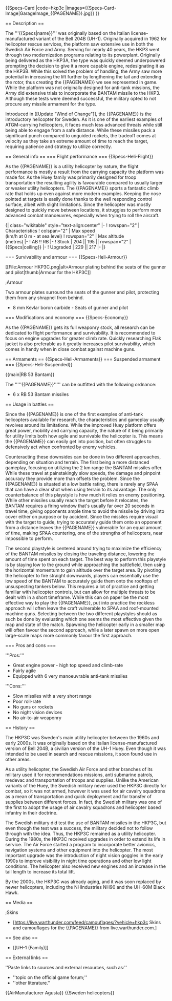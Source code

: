 {{Specs-Card
|code=hkp3c
|images={{Specs-Card-Image|GarageImage_{{PAGENAME}}.jpg}}
}}

== Description ==
<!-- ''In the description, the first part should be about the history of and the creation and combat usage of the helicopter, as well as its key features. In the second part, tell the reader about the helicopter in the game. Insert a screenshot of the vehicle, so that if the novice player does not remember the vehicle by name, he will immediately understand what kind of vehicle the article is talking about.'' -->
The '''{{Specs|name}}''' was originally based on the Italian license-manufactured variant of the Bell 204B (UH-1). Originally acquired in 1962 for helicopter rescue services, the platform saw extensive use in both the Swedish Air Force and Army. Serving for nearly 40 years, the HKP3 went through two modernization programs relating to its powerplant. Originally being delivered as the HKP3A, the type was quickly deemed underpowered prompting the decision to give it a more capable engine, redesignating it as the HKP3B. While this solved the problem of handling, the Army saw more potential in increasing the lift further by lengthening the tail and extending the rotor, thus creating the {{PAGENAME}} we see represented in game. While the platform was not originally designed for anti-tank missions, the Army did extensive trials to incorporate the BANTAM missile to the HKP3. Although these tests were deemed successful, the military opted to not procure any missile armament for the type.

Introduced in [[Update "Wind of Change"]], the {{PAGENAME}} is the introductory helicopter for Sweden. As it is one of the earliest examples of ATGM-carrying helicopters, it faces much less advanced threats while still being able to engage from a safe distance. While these missiles pack a significant punch compared to unguided rockets, the tradeoff comes at velocity as they take an extreme amount of time to reach the target, requiring patience and strategy to utilize correctly.

== General info ==
=== Flight performance ===
{{Specs-Heli-Flight}}
<!-- ''Describe how the helicopter behaves in the air. Speed, manoeuvrability, acceleration and allowable loads - these are the most important characteristics of the vehicle.'' -->
As the {{PAGENAME}} is a utility helicopter by nature, the flight performance is mostly a result from the carrying capacity the platform was made for. As the Huey family was primarily designed for troop transportation the resulting agility is favourable compared to usually larger or weaker utility helicopters. The {{PAGENAME}} sports a fantastic climb rate that holds up even against more modern examples. Keeping the nose pointed at targets is easily done thanks to the well responding control surface, albeit with slight limitations. Since the helicopter was mostly designed to quickly move between locations, it struggles to perform more advanced combat manoeuvres, especially when trying to roll the aircraft.

{| class="wikitable" style="text-align:center"
|-
! rowspan="2" | Characteristics
! colspan="2" | Max speed<br>(km/h at 0 m - at sea level)
! rowspan="2" | Max altitude<br>(metres)
|-
! AB !! RB
|-
! Stock
| 204 || 195 || rowspan="2" | {{Specs|ceiling}}
|-
! Upgraded
| 229 || 217
|-
|}

=== Survivability and armour ===
{{Specs-Heli-Armour}}
<!-- ''Examine the survivability of the helicopter. Note how vulnerable the structure is and how secure the pilot is, whether the fuel tanks are armoured, etc. Describe the armour, if there is any, and also mention the vulnerability of other critical systems.'' -->
[[File:Armour HKP3C.png|alt=Armour plating behind the seats of the gunner and pilot|thumb|Armour for the HKP3C]]

;Armour

Two armour plates surround the seats of the gunner and pilot, protecting them from any shrapnel from behind.

* 8 mm Kevlar boron carbide - Seats of gunner and pilot

=== Modifications and economy ===
{{Specs-Economy}}

As the {{PAGENAME}} gets its full weaponry stock, all research can be dedicated to flight performance and survivability. It is recommended to focus on engine upgrades for greater climb rate. Quickly researching Flak jacket is also preferable as it greatly increases pilot survivability, which comes in handy when in close combat against machine guns.

== Armaments ==
{{Specs-Heli-Armaments}}
=== Suspended armament ===
{{Specs-Heli-Suspended}}
<!-- ''Describe the helicopter's suspended armament: additional cannons under the winglets, any bombs, and rockets. Since any helicopter is essentially only a platform for suspended weaponry, this section is significant and deserves your special attention. If there is no suspended weaponry remove this subsection.'' -->
{{main|RB 53 Bantam}}

The '''''{{PAGENAME}}''''' can be outfitted with the following ordnance:

* 6 x RB 53 Bantam missiles

== Usage in battles ==
<!-- ''Describe the tactics of playing in a helicopter, the features of using the helicopter in a team and advice on tactics. Refrain from creating a "guide" - do not impose a single point of view, but instead, give the reader food for thought. Examine the most dangerous enemies and give recommendations on fighting them. If necessary, note the specifics of the game in different modes (AB, RB, SB).'' -->
Since the {{PAGENAME}} is one of the first examples of anti-tank helicopters available for research, the characteristics and gameplay usually revolves around its limitations. While the improved Huey platform offers great power, mobility and carrying capacity, the nature of it being primarily for utility limits both how agile and survivable the helicopter is. This means the {{PAGENAME}} can easily get into position, but often struggles to defensively act when confronted by enemy vehicles.

Counteracting these downsides can be done in two different approaches, depending on situation and terrain. The first being a more distanced gameplay, focusing on utilizing the 2 km range the BANTAM missiles offer. While these travel at painstakingly slow speeds, the damage and pinpoint accuracy they provide more than offsets the problem. Since the {{PAGENAME}} is situated at a low battle rating, there is rarely any SPAA that can have a clear shot when using terrain to its advantage. The only counterbalance of this playstyle is how much it relies on enemy positioning. While other missiles usually reach the target before it relocates, the BANTAM requires a firing window that's usually far over 20 seconds in travel time, giving opponents ample time to avoid the missile by driving into cover either on purpose or by accident. Since the missiles require visual with the target to guide, trying to accurately guide them onto an opponent from a distance leaves the {{PAGENAME}} vulnerable for an equal amount of time, making SPAA countering, one of the strengths of helicopters, near impossible to perform.

The second playstyle is centered around trying to maximize the efficiency of the BANTAM missiles by closing the traveling distance, lowering the amount of time spent on each target. The best way to perform this playstyle is by staying low to the ground while approaching the battlefield, then using the horizontal momentum to gain altitude over the target area. By pivoting the helicopter to fire straight downwards, players can essentially use the low speed of the BANTAM to accurately guide them onto the rooftops of unsuspecting tankers below. This requires a lot of practice and getting familiar with helicopter controls, but can allow for multiple threats to be dealt with in a short timeframe. While this can on paper be the most effective way to play the {{PAGENAME}}, put into practice the reckless approach will often leave the craft vulnerable to SPAA and roof-mounted machine guns. Selecting between the two different playstyles should as such be done by evaluating which one seems the most effective given the map and state of the match. Spawning the helicopter early in a smaller map will often favour the second approach, while a later spawn on more open large-scale maps more commonly favour the first approach.

=== Pros and cons ===
<!-- ''Summarise and briefly evaluate the vehicle in terms of its characteristics and combat effectiveness. Mark its pros and cons in the bulleted list. Try not to use more than 6 points for each of the characteristics. Avoid using categorical definitions such as "bad", "good" and the like - use substitutions with softer forms such as "inadequate" and "effective".'' -->

'''Pros:'''

* Great engine power - high top speed and climb-rate
* Fairly agile
* Equipped with 6 very manoeuvrable anti-tank missiles

'''Cons:'''

* Slow missiles with a very short range
* Poor roll-rate
* No guns or rockets
* No night vision devices
* No air-to-air weaponry

== History ==
<!-- ''Describe the history of the creation and combat usage of the helicopter in more detail than in the introduction. If the historical reference turns out to be too long, take it to a separate article, taking a link to the article about the vehicle and adding a block "/History" (example: <nowiki>https://wiki.warthunder.com/(Vehicle-name)/History</nowiki>) and add a link to it here using the <code>main</code> template. Be sure to reference text and sources by using <code><nowiki><ref></ref></nowiki></code>, as well as adding them at the end of the article with <code><nowiki><references /></nowiki></code>. This section may also include the vehicle's dev blog entry (if applicable) and the in-game encyclopedia description (under <code><nowiki>=== In-game description ===</nowiki></code>, also if applicable).'' -->
The HKP3C was Sweden's main utility helicopter between the 1960s and early 2000s. It was originally based on the Italian license-manufactured version of Bell 204B, a civilian version of the UH-1 Huey. Even though it was intended to be used in search and rescue missions, it soon found use in other areas.

As a utility helicopter, the Swedish Air Force and other branches of its military used it for recommendations missions, anti submarine patrols, medevac and transportation of troops and supplies. Unlike the American variants of the Huey, the Swedish military never used the HKP3C directly for combat, so it was not armed, however it was used for air cavalry squadrons as a mean of transportation and quick deployment and for transfer of supplies between different forces. In fact, the Swedish military was one of the first to adopt the usage of air cavalry squadrons and helicopter based infantry in their doctrine.

The Swedish military did test the use of BANTAM missiles in the HKP3C, but even though the test was a success, the military decided not to follow through with the idea. Thus, the HKP3C remained as a utility helicopter. During the 1980s, the HKP3C received upgrades in order to extend its life in service. The Air Force started a program to incorporate better avionics, navigation systems and other equipment into the helicopter. The most important upgrade was the introduction of night vision goggles in the early 1990s to improve visibility in night time operations and other low light conditions. The helicopter also received new engines and an increase in the tail length to increase its total lift.

By the 2000s, the HKP3C was already aging, and it was soon replaced by newer helicopters, including the NHIndustries NH90 and the UH-60M Black Hawk.

== Media ==
<!-- ''Excellent additions to the article would be video guides, screenshots from the game, and photos.'' -->

;Skins

* [https://live.warthunder.com/feed/camouflages/?vehicle=hkp3c Skins and camouflages for the {{PAGENAME}} from live.warthunder.com.]

== See also ==
<!-- ''Links to the articles on the War Thunder Wiki that you think will be useful for the reader, for example:''
* ''reference to the series of the helicopter;''
* ''links to approximate analogues of other nations and research trees.'' -->

* [[UH-1 (Family)]]

== External links ==
<!-- ''Paste links to sources and external resources, such as:''
* ''topic on the official game forum;''
* ''other literature.'' -->
''Paste links to sources and external resources, such as:''

* ''topic on the official game forum;''
* ''other literature.''

{{AirManufacturer Agusta}}
{{Sweden helicopters}}